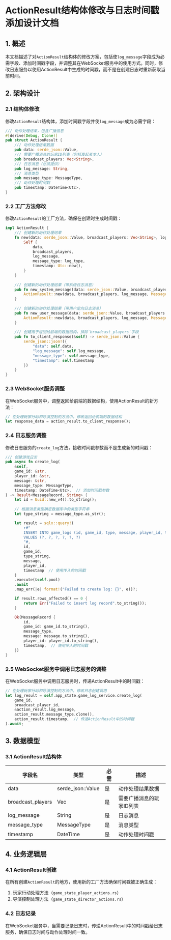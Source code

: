 # ActionResult结构体修改与日志时间戳添加设计文档

## 1. 概述

本文档描述了对`ActionResult`结构体的修改方案，包括使`log_message`字段成为必需字段、添加时间戳字段，并调整其在WebSocket服务中的使用方式。同时，修改日志服务以使用ActionResult中生成的时间戳，而不是在创建日志时重新获取当前时间。

## 2. 架构设计

### 2.1 结构体修改

修改`ActionResult`结构体，添加时间戳字段并使`log_message`成为必需字段：

```rust
/// 动作处理结果，包含广播信息
#[derive(Debug, Clone)]
pub struct ActionResult {
    /// 动作处理结果数据
    pub data: serde_json::Value,
    /// 需要广播消息的玩家ID列表（包括发起者本人）
    pub broadcast_players: Vec<String>,
    /// 日志消息（必须提供）
    pub log_message: String,
    /// 消息类型
    pub message_type: MessageType,
    /// 动作处理时间戳
    pub timestamp: DateTime<Utc>,
}
```

### 2.2 工厂方法修改

修改`ActionResult`的工厂方法，确保在创建时生成时间戳：

```rust
impl ActionResult {
    /// 创建新的动作处理结果
    fn new(data: serde_json::Value, broadcast_players: Vec<String>, log_message: String, log_type: MessageType) -> Self {
        Self {
            data,
            broadcast_players,
            log_message,
            message_type: log_type,
            timestamp: Utc::now(),
        }
    }
    
    /// 创建新的动作处理结果（带系统日志消息）
    pub fn new_system_message(data: serde_json::Value, broadcast_players: Vec<String>, log_message: String) -> Self {
        ActionResult::new(data, broadcast_players, log_message, MessageType::SystemNotice)
    }
    
    /// 创建新的动作处理结果（带用户定向日志消息）
    pub fn new_user_message(data: serde_json::Value, broadcast_players: Vec<String>, log_message: String) -> Self {
        ActionResult::new(data, broadcast_players, log_message, MessageType::UserDirected)
    }
    
    /// 创建用于返回给前端的数据结构，排除`broadcast_players`字段
    pub fn to_client_response(&self) -> serde_json::Value {
        serde_json::json!({
            "data": self.data,
            "log_message": self.log_message,
            "message_type": self.message_type,
            "timestamp": self.timestamp
        })
    }
}
```

### 2.3 WebSocket服务调整

在WebSocket服务中，调整返回给前端的数据结构，使用ActionResult的新方法：

```rust
// 在处理玩家行动和导演控制的方法中，修改返回给前端的数据结构
let response_data = action_result.to_client_response();
```

### 2.4 日志服务调整

修改日志服务的`create_log`方法，接收时间戳参数而不是生成新的时间戳：

```rust
/// 创建游戏日志
pub async fn create_log(
    &self,
    game_id: &str,
    player_id: &str,
    message: &str,
    message_type: MessageType,
    timestamp: DateTime<Utc>,  // 添加时间戳参数
) -> Result<MessageRecord, String> {
    let id = Uuid::new_v4().to_string();
    
    // 根据消息类型确定数据库中的类型字符串
    let type_string = message_type.as_str();

    let result = sqlx::query!(
        r#"
        INSERT INTO game_logs (id, game_id, type, message, player_id, timestamp)
        VALUES (?, ?, ?, ?, ?, ?)
        "#,
        id,
        game_id,
        type_string,
        message,
        player_id,
        timestamp  // 使用传入的时间戳
    )
    .execute(&self.pool)
    .await
    .map_err(|e| format!("Failed to create log: {}", e))?;

    if result.rows_affected() == 0 {
        return Err("Failed to insert log record".to_string());
    }

    Ok(MessageRecord {
        id,
        game_id: game_id.to_string(),
        message_type,
        message: message.to_string(),
        player_id: player_id.to_string(),
        timestamp,  // 使用传入的时间戳
    })
}
```

### 2.5 WebSocket服务中调用日志服务的调整

在WebSocket服务中调用日志服务时，传递ActionResult中的时间戳：

```rust
// 在处理玩家行动和导演控制的方法中，修改日志创建调用
let log_result = self.app_state.game_log_service.create_log(
    game_id,
    broadcast_player_id,
    &action_result.log_message,
    action_result.message_type.clone(),
    action_result.timestamp,  // 传递ActionResult中的时间戳
).await;
```

## 3. 数据模型

### 3.1 ActionResult结构体

| 字段名 | 类型 | 必需 | 描述 |
|--------|------|------|------|
| data | serde_json::Value | 是 | 动作处理结果数据 |
| broadcast_players | Vec<String> | 是 | 需要广播消息的玩家ID列表 |
| log_message | String | 是 | 日志消息 |
| message_type | MessageType | 是 | 消息类型 |
| timestamp | DateTime<Utc> | 是 | 动作处理时间戳 |

## 4. 业务逻辑层

### 4.1 ActionResult创建

在所有创建`ActionResult`的地方，使用新的工厂方法确保时间戳被正确生成：

1. 玩家行动处理方法（`game_state_player_actions.rs`）
2. 导演控制处理方法（`game_state_director_actions.rs`）

### 4.2 日志记录

在WebSocket服务中，当需要记录日志时，传递ActionResult中的时间戳给日志服务，确保日志时间与动作处理时间一致。